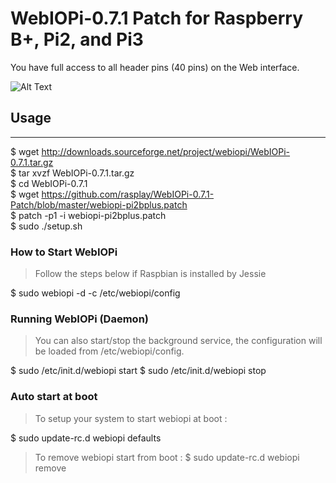 WebIOPi-0.7.1 Patch for Raspberry B+, Pi2, and Pi3
=============================================

You have full access to all header pins (40 pins) on the Web interface.

![Alt Text](http://cdn-ak.f.st-hatena.com/images/fotolife/h/htana23/20150122/20150122174651.png)

## Usage
------
$ wget http://downloads.sourceforge.net/project/webiopi/WebIOPi-0.7.1.tar.gz  
$ tar xvzf WebIOPi-0.7.1.tar.gz  
$ cd WebIOPi-0.7.1  
$ wget https://github.com/rasplay/WebIOPi-0.7.1-Patch/blob/master/webiopi-pi2bplus.patch  
$ patch -p1 -i webiopi-pi2bplus.patch  
$ sudo ./setup.sh

### How to Start WebIOPi

> Follow the steps below if Raspbian is installed by Jessie  

$ sudo webiopi -d -c /etc/webiopi/config

### Running WebIOPi (Daemon)
> You can also start/stop the background service, the configuration will be loaded from /etc/webiopi/config.

$ sudo /etc/init.d/webiopi start
$ sudo /etc/init.d/webiopi stop

### Auto start at boot
> To setup your system to start webiopi at boot :

$ sudo update-rc.d webiopi defaults

> To remove webiopi start from boot :
$ sudo update-rc.d webiopi remove
